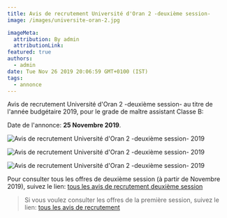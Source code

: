 ```yaml
---
title: Avis de recrutement Université d'Oran 2 -deuxième session-
image: /images/universite-oran-2.jpg

imageMeta:
  attribution: By admin
  attributionLink:
featured: true
authors:
  - admin
date: Tue Nov 26 2019 20:06:59 GMT+0100 (IST)
tags:
  - annonce
---
```

Avis de recrutement Université d'Oran 2 -deuxième session- au titre de l'année budgétaire 2019, pour le grade de maître assistant Classe B:

Date de l'annonce: **25 Novembre 2019**.

![Avis de recrutement Université d'Oran 2 -deuxième session- 2019](/images/avis-de-recr-universite-oran-2-dexieme-session.jpeg)

![Avis de recrutement Université d'Oran 2 -deuxième session- 2019](/images/avis-de-recr-universite-oran-2-dexieme-session-2.jpeg)

![Avis de recrutement Université d'Oran 2 -deuxième session- 2019](/images/avis-de-recr-universite-oran-2-dexieme-session-3.jpeg)

Pour consulter tous les offres de deuxième session (à partir de Novembre 2019), suivez le lien: [tous les avis de recrutement deuxième session](/tous-les-avis-de-recrutement-mitre-assistant-classe-b-au-titre-de-l-annee-2019-deuxieme-session/)

>Si vous voulez consulter les offres de la première session, suivez le lien: [tous les avis de recrutement](/tous_les_avis_de_recrutement_annee_budgetaire_2019/)
